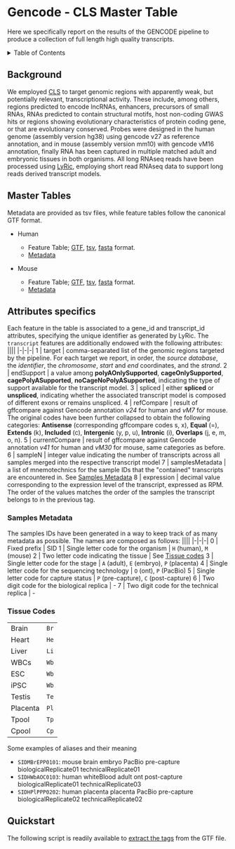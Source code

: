# Gencode - CLS Master Table
Here we specifically report on the results of the GENCODE pipeline to produce a collection of full length high quality transcripts. 


<!-- TABLE OF CONTENTS -->
<details>
  <summary>Table of Contents</summary>
  <ul>
    <li><a href="#background">Background</a></li>
    <li>
      <a href="#master-tables">Master Tables</a>
      <ul>
        <li><a href="#attributes-specifics">Attributes specifics</a>
          <ul>
            <li><a href="#samples-metadata">Samples Metadata</a></li>
            <li><a href="#tissue-codes">Tissue Codes</a></li>
          </ul>
        </li>
      </ul>
    </il>
    <li><a href="#quickstart">Quickstart</a></il>
    </ul>
</details>

## Background
We employed [CLS](https://link.springer.com/protocol/10.1007/978-1-0716-1158-6_9) to target genomic regions with apparently weak, but potentially relevant, transcriptional activity. These include, among others, regions predicted to encode lncRNAs, enhancers, precursors of small RNAs, RNAs predicted to contain structural motifs, host non-coding GWAS hits or regions showing evolutionary characteristics of protein coding gene, or that are evolutionary conserved. Probes were designed in the human genome (assembly version hg38) using gencode v27 as reference annotation, and in mouse (assembly version mm10) with gencode vM16 annotation, finally RNA has been captured in multiple matched adult and embryonic tissues in both organisms. All long RNAseq reads have been processed using [LyRic](https://github.com/guigolab/LyRic), employing short read RNAseq data to support long reads derived transcript models.

## Master Tables
Metadata are provided as tsv files, while feature tables follow the canonical GTF format.

- Human
  - Feature Table; [GTF](https://github.com/guigolab/gencode-cls-master-table/releases/latest/download/Hv3_masterTable.gtf.gz), [tsv](https://github.com/guigolab/gencode-cls-master-table/releases/latest/download/), [fasta](https://github.com/guigolab/gencode-cls-master-table/releases/latest/download/Hv3_masterTable.fa.gz) format.
  - [Metadata](https://github.com/guigolab/gencode-cls-master-table/releases/latest/download/Hv3_metadata.tsv.gz)
  
- Mouse
  - Feature Table; [GTF](https://github.com/guigolab/gencode-cls-master-table/releases/latest/download/Mv2_masterTable.gtf.gz), [tsv](https://github.com/guigolab/gencode-cls-master-table/releases/latest/download/), [fasta](https://github.com/guigolab/gencode-cls-master-table/releases/latest/download/Mv2_masterTable.fa.gz) format.
  - [Metadata](https://github.com/guigolab/gencode-cls-master-table/releases/latest/download/Mv2_metadata.tsv.gz)
  
## Attributes specifics
Each feature in the table is associated to a gene_id and transcript_id attributes, specifying the unique identifier as generated by LyRic.
The `transcript` features are additionally endowed with the following attributes:
||||
|-|-|-|
1 | target | comma-separated list of the genomic regions targeted by the pipeline. For each target we report, in order, the *source database*, the *identifier*, the *chromosome*, *start* and *end* coordinates, and the *strand*.
2 | endSupport | a value among **polyAOnlySupported**, **cageOnlySupported**, **cagePolyASupported**, **noCageNoPolyASupported**, indicating the type of support available for the transcript model.
3 | spliced | either **spliced** or **unspliced**, indicating whether the associated transcript model is composed of different exons or remains unspliced.
4 | refCompare | result of gffcompare against Gencode annotation *v24* for human and *vM7* for mouse. The original codes have been further collapsed to obtain the following categories: **Antisense** (corresponding gffcompare codes s, x), **Equal** (=), **Extends** (k), **Included** (c), **Intergenic** (y, p, u), **Intronic** (i), **Overlaps** (j, e, m, o, n).
5 | currentCompare | result of gffcompare against Gencode annotation *v41* for human and *vM30* for mouse, same categories as before. 
6 | sampleN | integer value indicating the number of transcripts across all samples merged into the respective transcript model
7 | samplesMetadata | a list of mnemotechnics for the sample IDs that the "contained" transcripts are encountered in. See [Samples Metadata](#samples-metadata)
8 | expression | decimal value corresponding to the expression level of the transcript, expressed as RPM. The order of the values matches the order of the samples the transcript belongs to in the previous tag.

### Samples Metadata
The samples IDs have been generated in a way to keep track of as many metadata as possible. The names are composed as follows:
||||
|-|-|-|
0 | Fixed prefix | SID
1 | Single letter code for the organism | `H` (human), `M` (mouse)
2 | Two letter code indicating the tissue | See [Tissue codes](#tissue-codes)
3 | Single letter code for the stage | `A` (adult), `E` (embryo), `P` (placenta)
4 | Single letter code for the sequencing technology | `O` (ont), `P` (PacBio)
5 | Single letter code for capture status | `P` (pre-capture), `C` (post-capture)
6 | Two digit code for the biological replica | - 
7 | Two digit code for the technical replica | - 

### Tissue Codes
|||
|-|-|
Brain | `Br`
Heart | `He`
Liver | `Li`
WBCs | `Wb`
ESC | `Wb`
iPSC | `Wb`
Testis | `Te`
Placenta | `Pl`
Tpool | `Tp`
Cpool | `Cp`

Some examples of aliases and their meaning
 * `SIDMBrEPP0101`: mouse brain embryo PacBio pre-capture biologicalReplicate01 technicalReplicate01
 * `SIDHWbAOC0103`: human whiteBlood adult ont post-capture biologicalReplicate01 technicalReplicate03
 * `SIDHPlPPP0202`: human placenta placenta PacBio pre-capture biologicalReplicate02 technicalReplicate02


## Quickstart
The following script is readily available to [extract the tags](https://github.com/abreschi/utils/blob/master/extract.gtf.tags.sh) from the GTF file.

